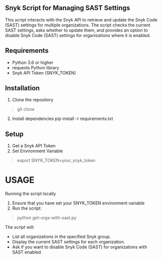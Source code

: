 ## Snyk Script for Managing SAST Settings
This script interacts with the Snyk API to retrieve and update the Snyk Code (SAST) settings for multiple organizations. The script checks the current SAST settings, asks whether to update them, and provides an option to disable Snyk Code (SAST) settings for organizations where it is enabled.

## Requirements
- Python 3.6 or higher
- requests Python library
- Snyk API Token (SNYK_TOKEN)

## Installation
1. Clone the repository
> git clone 

2. Install dependencies
pip install -r requirements.txt

## Setup
1. Get a Snyk API Token
2. Set Environment Variable
> export SNYK_TOKEN=your_snyk_token

# USAGE
Running the script locally
1. Ensure that you have set your SNYK_TOKEN environment variable
2. Run the script:
> python get-orgs-with-sast.py

The script will:

- List all organizations in the specified Snyk group.
- Display the current SAST settings for each organization.
- Ask if you want to disable Snyk Code (SAST) for organizations with SAST enabled.

